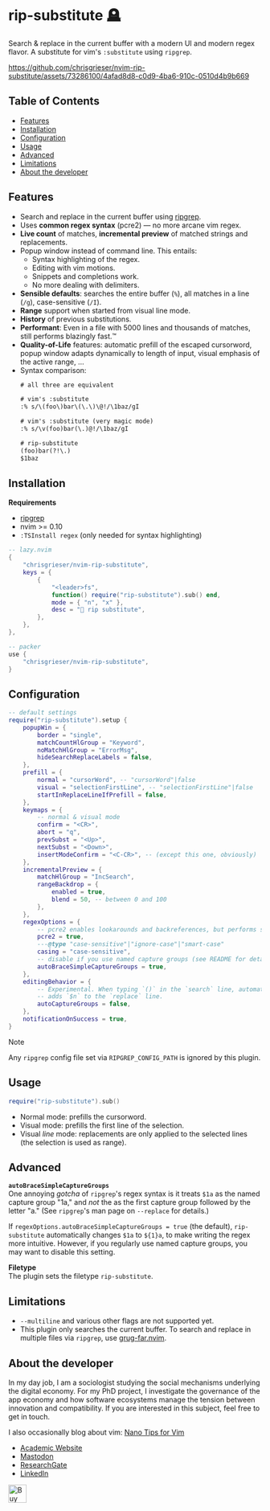 <!-- LTeX: enabled=false -->
# rip-substitute 🪦
<!-- LTeX: enabled=true -->
<!-- TODO uncomment shields when available in dotfyle.com 
<a href="https://dotfyle.com/plugins/chrisgrieser/rip-substitute">
<img alt="badge" src="https://dotfyle.com/plugins/chrisgrieser/rip-substitute/shield"/></a>
-->

Search & replace in the current buffer with a modern UI and modern regex flavor.
A substitute for vim's `:substitute` using `ripgrep`.

https://github.com/chrisgrieser/nvim-rip-substitute/assets/73286100/4afad8d8-c0d9-4ba6-910c-0510d4b9b669

## Table of Contents

<!-- toc -->

- [Features](#features)
- [Installation](#installation)
- [Configuration](#configuration)
- [Usage](#usage)
- [Advanced](#advanced)
- [Limitations](#limitations)
- [About the developer](#about-the-developer)

<!-- tocstop -->

## Features
- Search and replace in the current buffer using
  [ripgrep](https://github.com/BurntSushi/ripgrep).
- Uses **common regex syntax** (pcre2) — no more arcane vim regex.
- **Live count** of matches, **incremental preview** of matched strings and
  replacements.
- Popup window instead of command line. This entails:
	+ Syntax highlighting of the regex.
	+ Editing with vim motions.
	+ Snippets and completions work.
	+ No more dealing with delimiters.
- **Sensible defaults**: searches the entire buffer (`%`), all matches in a line
  (`/g`), case-sensitive (`/I`).
- **Range** support when started from visual line mode. 
- **History** of previous substitutions.
- **Performant**: Even in a file with 5000 lines and thousands of matches, still
  performs blazingly fast.™
- **Quality-of-Life** features: automatic prefill of the escaped cursorword, popup
  window adapts dynamically to length of input, visual emphasis of the active
  range, …
- Syntax comparison:
  ```txt
  # all three are equivalent

  # vim's :substitute
  :% s/\(foo\)bar\(\.\)\@!/\1baz/gI

  # vim's :substitute (very magic mode)
  :% s/\v(foo)bar(\.)@!/\1baz/gI

  # rip-substitute
  (foo)bar(?!\.)
  $1baz
  ```

## Installation
**Requirements**
- [ripgrep](https://github.com/BurntSushi/ripgrep)
- nvim >= 0.10
- `:TSInstall regex` (only needed for syntax highlighting)

```lua
-- lazy.nvim
{
	"chrisgrieser/nvim-rip-substitute",
	keys = {
		{
			"<leader>fs",
			function() require("rip-substitute").sub() end,
			mode = { "n", "x" },
			desc = " rip substitute",
		},
	},
},

-- packer
use {
	"chrisgrieser/nvim-rip-substitute",
}
```

## Configuration

```lua
-- default settings
require("rip-substitute").setup {
	popupWin = {
		border = "single",
		matchCountHlGroup = "Keyword",
		noMatchHlGroup = "ErrorMsg",
		hideSearchReplaceLabels = false,
	},
	prefill = {
		normal = "cursorWord", -- "cursorWord"|false
		visual = "selectionFirstLine", -- "selectionFirstLine"|false
		startInReplaceLineIfPrefill = false,
	},
	keymaps = {
		-- normal & visual mode
		confirm = "<CR>",
		abort = "q",
		prevSubst = "<Up>",
		nextSubst = "<Down>",
		insertModeConfirm = "<C-CR>", -- (except this one, obviously)
	},
	incrementalPreview = {
		matchHlGroup = "IncSearch",
		rangeBackdrop = {
			enabled = true,
			blend = 50, -- between 0 and 100
		},
	},
	regexOptions = {
		-- pcre2 enables lookarounds and backreferences, but performs slower
		pcre2 = true,
		---@type "case-sensitive"|"ignore-case"|"smart-case"
		casing = "case-sensitive",
		-- disable if you use named capture groups (see README for details)
		autoBraceSimpleCaptureGroups = true,
	},
	editingBehavior = {
		-- Experimental. When typing `()` in the `search` line, automatically
		-- adds `$n` to the `replace` line.
		autoCaptureGroups = false,
	},
	notificationOnSuccess = true,
}
```

> [!NOTE]
> Any `ripgrep` config file set via `RIPGREP_CONFIG_PATH` is ignored by this
> plugin.

## Usage

```lua
require("rip-substitute").sub()
```

- Normal mode: prefills the cursorword.
- Visual mode: prefills the first line of the selection.
- Visual *line* mode: replacements are only applied to the selected lines
  (the selection is used as range).

## Advanced
**`autoBraceSimpleCaptureGroups`**  
One annoying *gotcha* of `ripgrep`'s regex syntax is it treats `$1a` as the
named capture group "1a," and *not* the as the first capture group followed by the
letter "a." (See `ripgrep`'s man page on `--replace` for details.)

If `regexOptions.autoBraceSimpleCaptureGroups = true` (the default),
`rip-substitute` automatically changes `$1a` to `${1}a`, to make writing the
regex more intuitive. However, if you regularly use named capture groups, you
may want to disable this setting.

**Filetype**  
The plugin sets the filetype `rip-substitute`.

## Limitations
- `--multiline` and various other flags are not supported yet.
- This plugin only searches the current buffer. To search and replace in
  multiple files via `ripgrep`, use
  [grug-far.nvim](https://github.com/MagicDuck/grug-far.nvim).

<!-- vale Google.FirstPerson = NO -->
## About the developer
In my day job, I am a sociologist studying the social mechanisms underlying the
digital economy. For my PhD project, I investigate the governance of the app
economy and how software ecosystems manage the tension between innovation and
compatibility. If you are interested in this subject, feel free to get in touch.

I also occasionally blog about vim: [Nano Tips for Vim](https://nanotipsforvim.prose.sh)

- [Academic Website](https://chris-grieser.de/)
- [Mastodon](https://pkm.social/@pseudometa)
- [ResearchGate](https://www.researchgate.net/profile/Christopher-Grieser)
- [LinkedIn](https://www.linkedin.com/in/christopher-grieser-ba693b17a/)

<a href='https://ko-fi.com/Y8Y86SQ91' target='_blank'><img
	height='36'
	style='border:0px;height:36px;'
	src='https://cdn.ko-fi.com/cdn/kofi1.png?v=3'
	border='0'
	alt='Buy Me a Coffee at ko-fi.com'
/></a>
